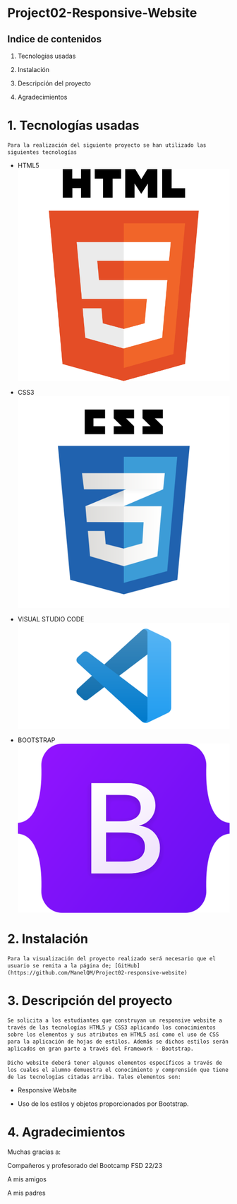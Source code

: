 # Project02-Responsive-Website


## Indice de contenidos

1. Tecnologias usadas

2. Instalación

3. Descripción del proyecto 

4. Agradecimientos 


# 1. Tecnologías usadas

    Para la realización del siguiente proyecto se han utilizado las siguientes tecnologías
* HTML5
      ![Html5](/imagenes/768px-HTML5_logo_and_wordmark.svg.png)
* CSS3 
    ![CSS Logo](/imagenes/html5-logo-css-logo-png-transparent-svg-vector-bie-supply-9.png)

* VISUAL STUDIO CODE
    ![VSC](/imagenes/visual-studio-code-2020.png)

* BOOTSTRAP 
    ![BT](/imagenes/Bootstrap_logo.svg.png)




# 2. Instalación

    Para la visualización del proyecto realizado será necesario que el usuario se remita a la página de; [GitHub](https://github.com/ManelQM/Project02-responsive-website)


# 3. Descripción del proyecto

    Se solicita a los estudiantes que construyan un responsive website a través de las tecnologías HTML5 y CSS3 aplicando los conocimientos sobre los elementos y sus atributos en HTML5 así como el uso de CSS para la aplicación de hojas de estilos. Además se dichos estilos serán aplicados en gran parte a través del Framework - Bootstrap. 

    Dicho website deberá tener algunos elementos específicos a través de los cuales el alumno demuestra el conocimiento y comprensión que tiene de las tecnologías citadas arriba. Tales elementos son: 

* Responsive Website

* Uso de los estilos y objetos proporcionados por Bootstrap.


# 4. Agradecimientos

Muchas gracias a: 

Compañeros y profesorado del Bootcamp FSD 22/23

A mis amigos

A mis padres 
















